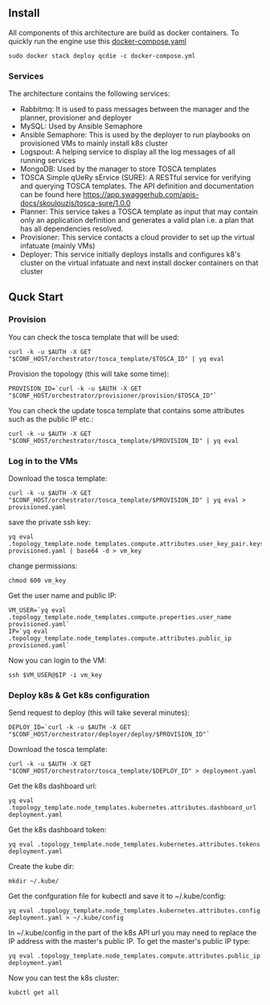 ## Install


All components of this architecture are build as docker containers. 
To quickly run the engine use this [docker-compose.yaml](./blob/develop/docker-compose.yml)
```
sudo docker stack deploy qcdie -c docker-compose.yml
```

### Services
The architecture contains the following services:
* Rabbitmq: It is used to pass messages between the manager and the planner, provisioner and deployer 
* MySQL: Used by Ansible Semaphore
* Ansible Semaphore: This is used by the deployer to run playbooks on provisioned VMs to mainly install k8s cluster 
* Logspout: A helping service to display all the log messages of all running services 
* MongoDB: Used by the manager to store TOSCA templates 
* TOSCA Simple qUeRy sErvice (SURE): A RESTful service for verifying and querying TOSCA templates. The API definition and documentation  can be found here https://app.swaggerhub.com/apis-docs/skoulouzis/tosca-sure/1.0.0
* Planner: This service takes a TOSCA template as input that may contain only an application definition and generates a valid plan i.e. a plan that has all dependencies resolved.
* Provisioner: This service contacts a cloud provider to set up the virtual infatuate (mainly VMs)
* Deployer: This service initially deploys installs and  configures k8's cluster on the virtual infatuate and next install docker containers on that cluster 


## Quck Start

### Provision 
You can check the tosca template that will be used: 
```
curl -k -u $AUTH -X GET "$CONF_HOST/orchestrator/tosca_template/$TOSCA_ID" | yq eval
```

Provision the topology (this will take some time):
```
PROVISION_ID=`curl -k -u $AUTH -X GET "$CONF_HOST/orchestrator/provisioner/provision/$TOSCA_ID"` 
```
You can check the update tosca template that contains some attributes such as the public IP etc.: 
```
curl -k -u $AUTH -X GET "$CONF_HOST/orchestrator/tosca_template/$PROVISION_ID" | yq eval
```

### Log in to the VMs

Download the tosca template:
```
curl -k -u $AUTH -X GET "$CONF_HOST/orchestrator/tosca_template/$PROVISION_ID" | yq eval > provisioned.yaml
```

save the private ssh key:
```
yq eval .topology_template.node_templates.compute.attributes.user_key_pair.keys.private_key provisioned.yaml | base64 -d > vm_key 
```

change permissions:
```
chmod 600 vm_key
```

Get the user name and public IP:
```
VM_USER=`yq eval .topology_template.node_templates.compute.properties.user_name provisioned.yaml`
IP=`yq eval .topology_template.node_templates.compute.attributes.public_ip provisioned.yaml`
```

Now you can login to the VM:
```
ssh $VM_USER@$IP -i vm_key
```

### Deploy k8s & Get k8s configuration

Send request to deploy (this will take several minutes):
```
DEPLOY_ID=`curl -k -u $AUTH -X GET "$CONF_HOST/orchestrator/deployer/deploy/$PROVISION_ID"`
```

Download the  tosca template:
```
curl -k -u $AUTH -X GET "$CONF_HOST/orchestrator/tosca_template/$DEPLOY_ID" > deployment.yaml
```
Get the k8s dashboard url:
```
yq eval .topology_template.node_templates.kubernetes.attributes.dashboard_url  deployment.yaml
```
Get the k8s dashboard token:
```
yq eval .topology_template.node_templates.kubernetes.attributes.tokens  deployment.yaml
```
Create the kube dir:
```
mkdir ~/.kube/
```

Get the confguration file for kubectl and save it to  ~/.kube/config:
```
yq eval .topology_template.node_templates.kubernetes.attributes.config deployment.yaml > ~/.kube/config
```
In  ~/.kube/config in the part of the k8s API url you may need to replace the IP address with the master's public IP. To get the master's public IP type:
```
yq eval .topology_template.node_templates.compute.attributes.public_ip deployment.yaml
```

Now you can test the k8s cluster:
```
kubctl get all 
```

